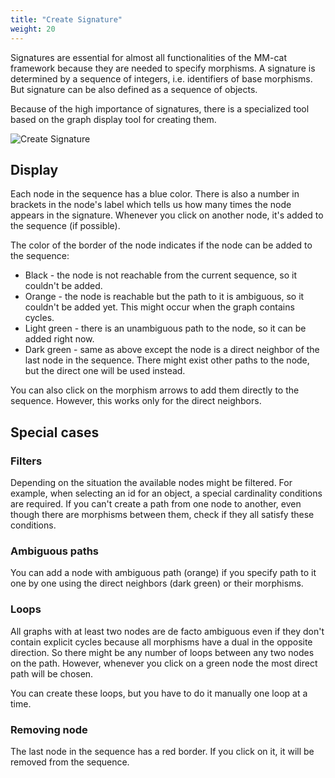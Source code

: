 ```yaml
---
title: "Create Signature"
weight: 20
---
```


Signatures are essential for almost all functionalities of the MM-cat framework because they are needed to specify morphisms. A signature is determined by a sequence of integers, i.e. identifiers of base morphisms. But signature can be also defined as a sequence of objects.

Because of the high importance of signatures, there is a specialized tool based on the graph display tool for creating them.

![Create Signature](/mmcat-docs/img/create-signature.png)
<!-- ![Create Signature](/static/img/create-signature.png) -->

## Display

Each node in the sequence has a blue color. There is also a number in brackets in the node's label which tells us how many times the node appears in the signature. Whenever you click on another node, it's added to the sequence (if possible).

The color of the border of the node indicates if the node can be added to the sequence:
- Black - the node is not reachable from the current sequence, so it couldn't be added.
- Orange - the node is reachable but the path to it is ambiguous, so it couldn't be added yet. This might occur when the graph contains cycles.
- Light green - there is an unambiguous path to the node, so it can be added right now.
- Dark green - same as above except the node is a direct neighbor of the last node in the sequence. There might exist other paths to the node, but the direct one will be used instead.

You can also click on the morphism arrows to add them directly to the sequence. However, this works only for the direct neighbors.

## Special cases

### Filters

Depending on the situation the available nodes might be filtered. For example, when selecting an id for an object, a special cardinality conditions are required. If you can't create a path from one node to another, even though there are morphisms between them, check if they all satisfy these conditions.

### Ambiguous paths

You can add a node with ambiguous path (orange) if you specify path to it one by one using the direct neighbors (dark green) or their morphisms.

### Loops

All graphs with at least two nodes are de facto ambiguous even if they don't contain explicit cycles because all morphisms have a dual in the opposite direction. So there might be any number of loops between any two nodes on the path. However, whenever you click on a green node the most direct path will be chosen.

You can create these loops, but you have to do it manually one loop at a time.

### Removing node

The last node in the sequence has a red border. If you click on it, it will be removed from the sequence.